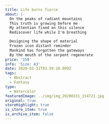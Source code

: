 ```yaml
---
title: Life burns fierce
about: |-
  On the peaks of radiant mountains
  This truth is growing before me
  My attention fixed on this silence
  Rediscover life while I'm breathing

  Designing the shape of material
  Frozen icon distant reminder
  Mankind has forgotten the gateways
  By the mouth of the serpent regenerate 
price: '150'
info: 'Size: A3'
date: 2020-03-31T03:59:28.099Z
tags:
  - Abstract
  - Fantasy
type:
  - Watercolor
featuredImage: ../img/img_20200331_154721.jpg
original: true
storeHighlight: true
is_store_item: true
is_archive_item: false
---
```

